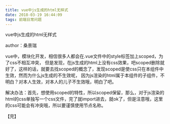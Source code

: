 ```yaml
---
title: vue中js生成的html无样式
date: 2018-03-19 16:44:09
tags: 前端日常问题
---
```


vue中js生成的html无样式

author：桑景瑞
<!-- more -->

vue中，模块化开发，相信很多人都会在.vue文件中的style标签加上scoped，为了css不相互冲突，
但是发现，在js生成的html上没有css效果，吧scoped删除就好了，这样的话，就要去找scoped的概念了，发现scoped是使css只在本组件中生效，然而为什么js生成的不生效呢，
因为js渲染的html属于本组件的子组件，不明白？对本人生效，对本人的儿子不生效哦，明白了吧。


解决办法：首先，想使用scoped的特性，所以scoped保留，那么，对于js渲染的html的css单独写一个css文件，完了就import进去，就ok了，但是注意哦，这里的css可能会有冲突哦，所以要谨慎使用节点名称。


【完】